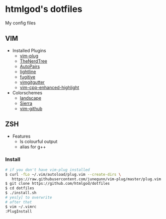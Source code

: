# htmlgod's dotfiles
My config files

## VIM
* Installed Plugins
  * [vim-plug](https://github.com/junegunn/vim-plug)
  * [TheNerdTree](https://github.com/scrooloose/nerdtree)
  * [AutoPairs](https://github.com/jiangmiao/auto-pairs)
  * [lightline](https://github.com/itchyny/lightline.vim)
  * [fugitive](https://github.com/tpope/vim-fugitive)
  * [vimgitgutter](https://github.com/airblade/vim-gitgutter)
  * [vim-cpp-enhanced-highlight](https://github.com/octol/vim-cpp-enhanced-highlight)
* Colorschemes
  * [landscape](https://github.com/itchyny/landscape.vim)
  * [Sierra](https://github.com/AlessandroYorba/Sierra)
  * [vim-github](https://github.com/endel/vim-github-colorscheme)
## ZSH
* Features
  * ls colourful output
  * alias for g++
### Install
 ```bash
 # if you don't have vim-plug installed
 $ curl -fLo ~/.vim/autoload/plug.vim --create-dirs \
    https://raw.githubusercontent.com/junegunn/vim-plug/master/plug.vim
 $ git clone https://github.com/htmlgod/dotfiles
 $ cd dotfiles
 $ ./install.sh
 # yes[y] to overwrite
 # after that
 $ vim ~/.vimrc
 :PlugInstall
 ```
